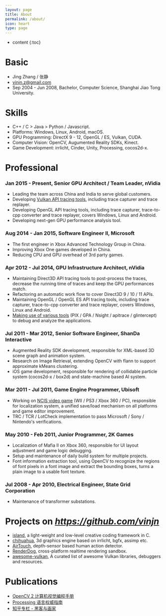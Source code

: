 ```yaml
---
layout: page
title: About
permalink: /about/
icon: heart
type: page
---
```


* content
{:toc}

# Basic #

* Jing Zhang / 张静
* vinjn.z@gmail.com
* Sep 2004 - Jun 2008, Bachelor, Computer Science, Shanghai Jiao Tong University.

# Skills #

* C++ / C > Java > Python / Javascript.
* Platforms: Windows, Linux, Android, macOS.
* GPU Programming: DirectX 9 - 12, OpenGL / ES, Vulkan, CUDA.
* Computer Vision: OpenCV, Augumented Reality SDKs, Kinect.
* Game Development: irrlicht, Cinder, Unity, Processing, cocos2d-x.

# Professional #

### Jan 2015 - Present, Senior GPU Architect / Team Leader, nVidia ###

* Leading the team across China and India to serve global customers.
* Developing [Vulkan API tracing tools](https://github.com/LunarG/VulkanTools), including trace capturer and trace replayer.
* Developing OpenGL API tracing tools, including trace capturer, trace-to-cpp converter and trace replayer, covers Windows, Linux and Android.
* Developing next-gen GPU performance analysis tool.

### Aug 2014 - Jan 2015, Software Engineer II, Microsoft ###

* The first engineer in Xbox Advanced Technology Group in China.
* Improving Xbox One games developed in China.
* Reducing CPU and GPU overhead of 3rd party games.

### Apr 2012 - Jul 2014, GPU Infrastructure Architect, nVidia ###

* Maintaining Direct3D API tracing tools to post-process the traces, decrease the running time of traces and keep the GPU performances match.
* Refactoring an automatic work flow to cover Direct3D 9 / 10 / 11 APIs.
* Maintaining OpenGL / OpenGL ES API tracing tools, including trace capturer, trace-to-cpp converter and trace replayer, covers Windows, Linux and Android.
* [Making use of various tools](https://github.com/vinjn/vinjn.github.io/blob/master/_posts/2013-07-07-graphics-debugging-tools-overview.md) (PIX / GPA / Nsight / apitrace / glintercept) to debug and analyze the applications.

### Jul 2011 - Mar 2012, Senior Software Engineer, ShanDa Interactive ###

* Augmented Reality SDK development, responsible for XML-based 3D scene graph and animation system.
* Research on Image Retrieval, extending OpenCV with flann to support approximate kMeans clustering.
* iOS game development, responsible for rendering of collidable particle system (cocos2d-x / box2d) and state-machine based AI system.

### Mar 2011 - Jul 2011, Game Engine Programmer, Ubisoft ###

* Working on [NCIS video game](http://www.mobygames.com/developer/sheet/view/by_genre/developerId,532850/) (WII / PS3 / Xbox 360 / PC), responsible for localization system, a unified save/load mechanism on all platforms and game editor improvement.
* TRC / TCR / LotCheck implementation to pass Microsoft / Sony / Nintendo's verifications.

### May 2010 - Feb 2011, Junior Programmer, 2K Games ###

* Localization of Mafia II on Xbox 360, responsible for UI layout adjustment and game logic debugging.
* Setup and maintenance of daily build system for multiple projects.
* Font information extraction tool, using OpenCV to recognize the regions of font pixels in a font image and extract the bounding boxes, turns a plain image to a usable font texture.

### Jul 2008 - Apr 2010, Electrical Engineer, State Grid Corporation ###

* Maintenance of transformer substations.

# Projects on *https://github.com/vinjn* #

* [island](https://github.com/island-org/island), a light-weight and low-level creative coding framework in C.
* [chihuahua](https://github.com/jing-engine/chihuahua), 3d graphics engine based on irrlicht, bgfx, assimp etc.
* [AirTouch](https://github.com/jing-interactive/AirTouch), depth-sensor based human action detector.
* [RenderDog](https://github.com/jing-interactive/RenderDog), cross-platform realtime rendering sandbox.
* [awesome-vulkan](https://github.com/vinjn/awesome-vulkan), A curated list of awesome Vulkan libraries, debuggers and resources.

# Publications #

* [OpenCV 2 计算机视觉编程手册](http://www.amazon.cn/OpenCV2%E8%AE%A1%E7%AE%97%E6%9C%BA%E8%A7%86%E8%A7%89%E7%BC%96%E7%A8%8B%E6%89%8B%E5%86%8C-Robert-Laganiere%E8%91%97-%E5%BC%A0%E9%9D%99/dp/B00DO9TC6C/)
* [Processing 语言权威指南](http://www.amazon.cn/Processing%E8%AF%AD%E8%A8%80%E6%9D%83%E5%A8%81%E6%8C%87%E5%8D%97-%E7%91%9E%E6%96%AF/dp/B00FEMKN7Y/)
* [知乎专栏 - 黑客与画家](http://zhuanlan.zhihu.com/hacker-and-painter/)
